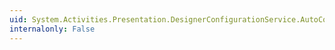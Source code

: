 ```yaml
---
uid: System.Activities.Presentation.DesignerConfigurationService.AutoConnectEnabled
internalonly: False
---
```

